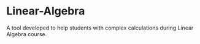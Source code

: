 # Linear-Algebra
A tool developed to help students with complex calculations during Linear Algebra course.
